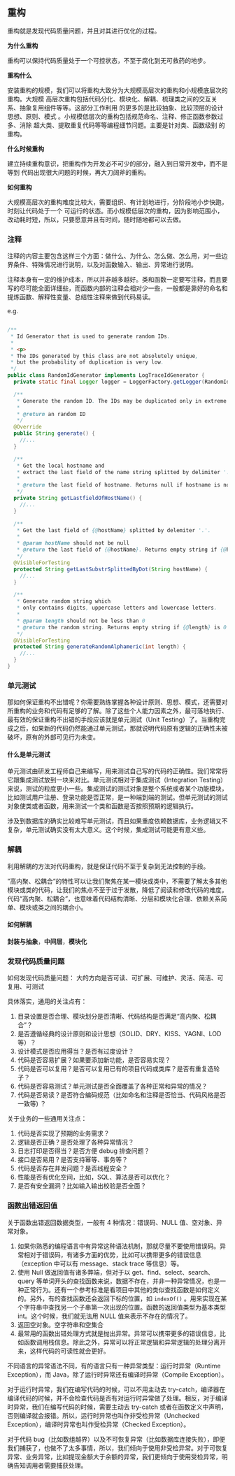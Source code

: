 ## 重构

重构就是发现代码质量问题，并且对其进行优化的过程。

**为什么重构**

重构可以保持代码质量处于一个可控状态，不至于腐化到无可救药的地步。

**重构什么**

安装重构的规模，我们可以将重构大致分为大规模高层次的重构和小规模底层次的重构。大规模 高层次重构包括代码分化、模块化、解耦、梳理类之间的交互关系、抽象复用组件等等。这部分工作利用 的更多的是比较抽象、比较顶层的设计思想、原则、模式 。小规模低层次的重构包括规范命名、注释、修正函数参数过多、消除 超大类、提取重复代码等等编程细节问题。主要是针对类、函数级别 的重构。

**什么时候重构**

建立持续重构意识，把重构作为开发必不可少的部分，融入到日常开发中，而不是等到 代码出现很大问题的时候，再大刀阔斧的重构。

**如何重构**

大规模高层次的重构难度比较大，需要组织、有计划地进行，分阶段地小步快跑，时刻让代码处于一个 可运行的状态。而小规模低层次的重构，因为影响范围小，改动耗时短，所以，只要愿意并且有时间，随时随地都可以去做。

### 注释

注释的内容主要包含这样三个方面：做什么、为什么、怎么做、怎么用，对一些边界条件、特殊情况进行说明，以及对函数输入、输出、异常进行说明。

注释本身有一定的维护成本，所以并非越多越好。类和函数一定要写注释，而且要写的尽可能全面详细些，而函数内部的注释会相对少一些，一般都是靠好的命名和提炼函数、解释性变量、总结性注释来做到代码易读。

e.g.

```Java

/**
 * Id Generator that is used to generate random IDs.
 *
 * <p>
 * The IDs generated by this class are not absolutely unique,
 * but the probability of duplication is very low.
 */
public class RandomIdGenerator implements LogTraceIdGenerator {
  private static final Logger logger = LoggerFactory.getLogger(RandomIdGenerator.class);

  /**
   * Generate the random ID. The IDs may be duplicated only in extreme situation.
   *
   * @return an random ID
   */
  @Override
  public String generate() {
    //...
  }

  /**
   * Get the local hostname and
   * extract the last field of the name string splitted by delimiter '.'.
   *
   * @return the last field of hostname. Returns null if hostname is not obtained.
   */
  private String getLastfieldOfHostName() {
    //...
  }

  /**
   * Get the last field of {@hostName} splitted by delemiter '.'.
   *
   * @param hostName should not be null
   * @return the last field of {@hostName}. Returns empty string if {@hostName} is empty string.
   */
  @VisibleForTesting
  protected String getLastSubstrSplittedByDot(String hostName) {
    //...
  }

  /**
   * Generate random string which
   * only contains digits, uppercase letters and lowercase letters.
   *
   * @param length should not be less than 0
   * @return the random string. Returns empty string if {@length} is 0
   */
  @VisibleForTesting
  protected String generateRandomAlphameric(int length) {
    //...
  }
}
```

### 单元测试

那如何保证重构不出错呢？你需要熟练掌握各种设计原则、思想、模式，还需要对所重构的业务和代码有足够的了解。除了这些个人能力因素之外，最可落地执行、最有效的保证重构不出错的手段应该就是单元测试（Unit Testing）了。当重构完成之后，如果新的代码仍然能通过单元测试，那就说明代码原有逻辑的正确性未被破坏，原有的外部可见行为未变。

#### 什么是单元测试

单元测试由研发工程师自己来编写，用来测试自己写的代码的正确性。我们常常将它跟集成测试放到一块来对比。单元测试相对于集成测试（Integration  Testing）来说，测试的粒度更小一些。集成测试的测试对象是整个系统或者某个功能模块，比如测试用户注册、登录功能是否正常，是一种端到端的测试。但单元测试的测试对象使类或者函数，用来测试一个类和函数是否按照预期的逻辑执行。

涉及到数据库的确实比较难写单元测试，而且如果重度依赖数据库，业务逻辑又不复杂，单元测试确实没有太大意义。这个时候，集成测试可能更有意义些。

### 解耦

利用解耦的方法对代码重构，就是保证代码不至于复杂到无法控制的手段。

”高内聚、松耦合”的特性可以让我们聚焦在某一模块或类中，不需要了解太多其他模块或类的代码，让我们的焦点不至于过于发散，降低了阅读和修改代码的难度。代码“高内聚、松耦合”，也意味着代码结构清晰、分层和模块化合理、依赖关系简单、模块或类之间的耦合小。

#### 如何解耦

**封装与抽象**，**中间层**，**模块化**


### 发现代码质量问题

如何发现代码质量问题：
大的方向是否可读、可扩展、可维护、灵活、简洁、可复用、可测试

具体落实，通用的关注点有：

1. 目录设置是否合理、模块划分是否清晰、代码结构是否满足“高内聚、松耦合”？
2. 是否遵循经典的设计原则和设计思想（SOLID、DRY、KISS、YAGNI、LOD 等）？
3. 设计模式是否应用得当？是否有过度设计？
4. 代码是否容易扩展？如果要添加新功能，是否容易实现？
5. 代码是否可以复用？是否可以复用已有的项目代码或类库？是否有重复造轮子？
6. 代码是否容易测试？单元测试是否全面覆盖了各种正常和异常的情况？
7. 代码是否易读？是否符合编码规范（比如命名和注释是否恰当、代码风格是否一致等) ？

关于业务的一些通用关注点：

1. 代码是否实现了预期的业务需求？
2. 逻辑是否正确？是否处理了各种异常情况？
3. 日志打印是否得当？是否方便 debug 排查问题？
4. 接口是否易用？是否支持幂等、事务等？
5. 代码是否存在并发问题？是否线程安全？
6. 性能是否有优化空间，比如，SQL、算法是否可以优化？
7. 是否有安全漏洞？比如输入输出校验是否全面？

### 函数出错返回值

关于函数出错返回数据类型，一般有 4 种情况：错误码、NULL 值、空对象、异常对象。

1. 如果你熟悉的编程语言中有异常这种语法机制，那就尽量不要使用错误码。异常相对于错误码，有诸多方面的优势，比如可以携带更多的错误信息（exception 中可以有 message、stack trace 等信息）等。
2. 使用 Null 做返回值有诸多弊端，但对于以 get、find、select、search、query 等单词开头的查找函数来说，数据不存在，并非一种异常情况，也是一种正常行为。还有一个参考标准是看项目中其他的类似查找函数是如何定义的。另外，有的查找函数还会返回下标的位置，如  `indexOf()` 。用来实现在某个字符串中查找另一个子串第一次出现的位置。函数的返回值类型为基本类型 int。这个时候，我们就无法用 NULL 值来表示不存在的情况了。
3. 返回空对象。空字符串和空集合
4. 最常用的函数出错处理方式就是抛出异常。异常可以携带更多的错误信息，比如函数调用栈信息。除此之外，异常可以将正常逻辑和异常逻辑的处理分离开来，这样代码的可读性就会更好。

不同语言的异常语法不同，有的语言只有一种异常类型：运行时异常（Runtime Exception），而 Java，除了运行时异常还有编译时异常（Compile Exception）。

对于运行时异常，我们在编写代码的时候，可以不用主动去 try-catch，编译器在编译代码的时候，并不会检查代码是否有对运行时异常做了处理。相反，对于编译时异常，我们在编写代码的时候，需要主动去 try-catch 或者在函数定义中声明，否则编译就会报错。所以，运行时异常也叫作非受检异常（Unchecked Exception），编译时异常也叫作受检异常（Checked Exception）。

对于代码 bug（比如数组越界）以及不可恢复异常（比如数据库连接失败），即便我们捕获了，也做不了太多事情，所以，我们倾向于使用非受检异常。对于可恢复异常、业务异常，比如提现金额大于余额的异常，我们更倾向于使用受检异常，明确告知调用者需要捕获处理。